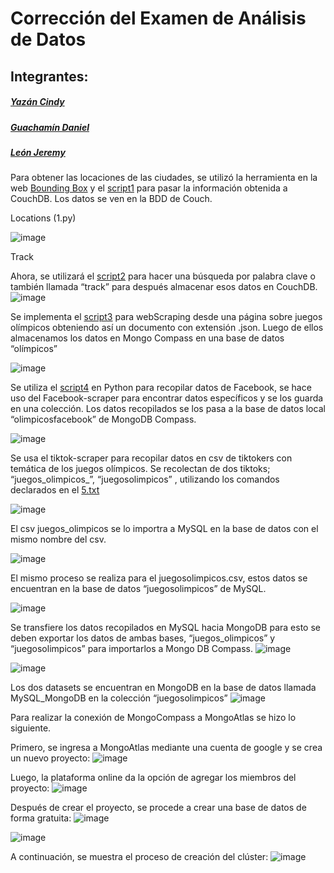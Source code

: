 # Corrección del Examen de Análisis de Datos
## Integrantes:
##### *[Yazán Cindy](https://github.com/Cindyk2052)*
##### *[Guachamín Daniel](https://github.com/danielguachamin)*
##### *[León Jeremy](https://github.com/Jeremy210321)*


Para obtener las locaciones de las ciudades, se utilizó la herramienta en la web [Bounding Box](http://boundingbox.klokantech.com/) y el [script1](https://github.com/Jeremy210321/correccion_del_examen/blob/master/script1.ipynb) para pasar la información obtenida a CouchDB. Los datos se ven en la BDD de Couch. 

Locations (1.py) 

![image](https://user-images.githubusercontent.com/66692550/130687394-cd01bff1-fb3c-4469-bb3f-7ee6ae586538.png)

Track 

Ahora, se utilizará el [script2](https://github.com/Jeremy210321/correccion_del_examen/blob/master/script2.ipynb) para hacer una búsqueda por palabra clave o también llamada “track” para después almacenar esos datos en CouchDB. 
![image](https://user-images.githubusercontent.com/66692550/130687424-04c8a815-9c7a-41dd-a954-314e903df95d.png)


Se implementa el [script3](https://github.com/Jeremy210321/correccion_del_examen/blob/master/script3.ipynb) para webScraping desde una página sobre juegos olímpicos obteniendo así un documento con extensión  .json. Luego de ellos almacenamos los datos en Mongo Compass en una base de datos “olímpicos” 

![image](https://user-images.githubusercontent.com/66692550/130687462-04067715-4af7-45e4-b066-a55f77723321.png)

Se utiliza el [script4](https://github.com/Jeremy210321/correccion_del_examen/blob/master/script4.ipynb) en Python para recopilar datos de Facebook, se hace uso del Facebook-scraper para encontrar datos específicos y se los guarda en una colección. Los datos recopilados se los pasa a la base de datos local “olimpicosfacebook” de MongoDB Compass. 

![image](https://user-images.githubusercontent.com/66692550/130687583-da73f890-85f5-40c9-ac6b-b67f12406e5d.png)

Se usa el tiktok-scraper para recopilar datos en csv de tiktokers con temática de los juegos olímpicos. Se recolectan de dos tiktoks; “juegos_olimpicos_”, “juegosolimpicos” , utilizando los comandos declarados en el [5.txt](https://github.com/Jeremy210321/correccion_del_examen/blob/master/5.txt) 

![image](https://user-images.githubusercontent.com/66692550/130687628-50810749-7479-4eea-9b35-92b180b87691.png)

El csv juegos_olimpicos se lo importra a MySQL en la base de datos con el mismo nombre del csv. 

![image](https://user-images.githubusercontent.com/66692550/130687656-a35bf640-a04f-45cd-b428-0452d0e40b66.png)

El mismo proceso se realiza para el juegosolimpicos.csv, estos datos se encuentran en la base de datos “juegosolimpicos” de MySQL. 

![image](https://user-images.githubusercontent.com/66692550/130687692-adb64504-1732-497c-810d-620a74c57edf.png)

Se transfiere los datos recopilados en MySQL hacia MongoDB para esto se deben exportar los datos de ambas bases, “juegos_olimpicos” y “juegosolimpicos” para importarlos a Mongo DB Compass. 
![image](https://user-images.githubusercontent.com/66692550/130689141-696acdee-fbbf-4786-b392-1d824cbdbc87.png)

![image](https://user-images.githubusercontent.com/66692550/130689172-36e6d0a9-fe8a-4cd6-83b8-d2f49dd48971.png)

Los dos datasets se encuentran en MongoDB en la base de datos llamada MySQL_MongoDB en la colección “juegosolimpicos” 
![image](https://user-images.githubusercontent.com/66656757/130689919-ecb487a4-62ba-4726-adae-ffc11cbd7106.png)



Para realizar la conexión de MongoCompass a MongoAtlas se hizo lo siguiente.

Primero, se ingresa a MongoAtlas mediante una cuenta de google y se crea un nuevo proyecto:
![image](https://user-images.githubusercontent.com/66534512/130698692-2348b1f3-57b3-4835-8abf-e1d24c30181c.png)

Luego, la plataforma online da la opción de agregar los miembros del proyecto:
![image](https://user-images.githubusercontent.com/66534512/130698786-24af8f0a-0474-4afa-ba7c-ca07f95dc632.png)

Después de crear el proyecto, se procede a crear una base de datos de forma gratuita:
![image](https://user-images.githubusercontent.com/66534512/130698875-91e9855b-2c13-4d81-a5b6-8d6ba00a618a.png)

![image](https://user-images.githubusercontent.com/66534512/130698891-55a8e0d5-67c2-4114-a1d7-9e4ad70ee2ad.png)

A continuación, se muestra el proceso de creación del clúster:
![image](https://user-images.githubusercontent.com/66534512/130698984-10ac27a2-ffc3-46bf-a9fb-c96ad43b85c8.png)


